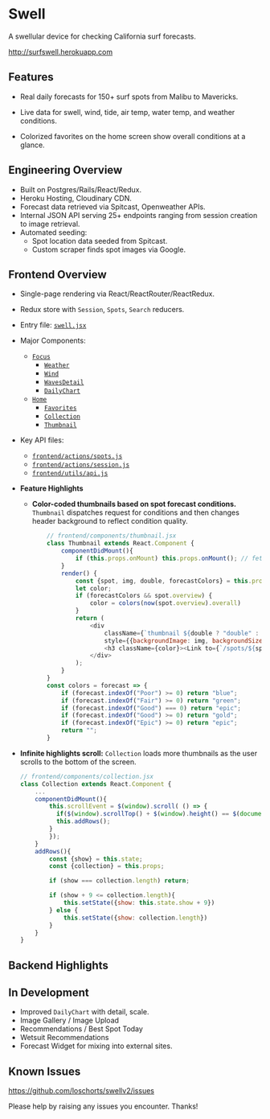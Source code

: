 # Swell

A swellular device for checking California surf forecasts.

http://surfswell.herokuapp.com

## Features

- Real daily forecasts for 150+ surf spots from Malibu to Mavericks.

- Live data for swell, wind, tide, air temp, water temp, and weather conditions.

- Colorized favorites on the home screen show overall conditions at a glance.

## Engineering Overview

- Built on Postgres/Rails/React/Redux.
- Heroku Hosting, Cloudinary CDN.
- Forecast data retrieved via Spitcast, Openweather APIs.
- Internal JSON API serving 25+ endpoints ranging from session creation to image retrieval.
- Automated seeding:
	- Spot location data seeded from Spitcast.
	- Custom scraper finds spot images via Google.

## Frontend Overview

-	Single-page rendering via React/ReactRouter/ReactRedux.
- Redux store with `Session`, `Spots`, `Search` reducers.
- Entry file: [`swell.jsx`](./frontend/swell.jsx)
- Major Components: 
	- [`Focus`](./frontend/components/focus.jsx)
		- [`Weather`](./frontend/components/weather.jsx)
		- [`Wind`](./frontend/components/wind.jsx)
		- [`WavesDetail`](./frontend/components/waves_detail.jsx)
		- [`DailyChart`](./frontend/components/daily_chart.jsx)
	- [`Home`](./frontend/components/home.jsx)
		- [`Favorites`][favorites]
		- [`Collection`][collection]
		- [`Thumbnail`][thumbnail]
- Key API files: 
	- [`frontend/actions/spots.js`](./frontend/actions/spots.js)
	- [`frontend/actions/session.js`](./frontend/actions/spots.js)
	- [`frontend/utils/api.js`](./frontend/actions/api.js)
- **Feature Highlights**
	- **Color-coded thumbnails based on spot forecast conditions.** `Thumbnail` dispatches request for conditions and then changes header background to reflect condition quality.
		
		```js
			// frontend/components/thumbnail.jsx
			class Thumbnail extends React.Component {
				componentDidMount(){
					if (this.props.onMount) this.props.onMount(); // fetches spot overview
				}
				render() {
					const {spot, img, double, forecastColors} = this.props;
					let color;
					if (forecastColors && spot.overview) {
						color = colors(now(spot.overview).overall)
					}
					return (
						<div 
							className={`thumbnail ${double ? "double" : ""}`} 
							style={{backgroundImage: img, backgroundSize: "cover"}}>
							<h3 className={color}><Link to={`/spots/${spot.id}`}>{spot.name}</Link></h3>
						</div>	
					);
				}
			}
			const colors = forecast => {
				if (forecast.indexOf("Poor") >= 0) return "blue";
				if (forecast.indexOf("Fair") >= 0) return "green";
				if (forecast.indexOf("Good") === 0) return "epic";
				if (forecast.indexOf("Good") >= 0) return "gold";
				if (forecast.indexOf("Epic") >= 0) return "epic";
				return "";
			}
		```
- **Infinite highlights scroll:** `Collection` loads more thumbnails as the user scrolls to the bottom of the screen.

	```js
	// frontend/components/collection.jsx
	class Collection extends React.Component {
		...
		componentDidMount(){
			this.scrollEvent = $(window).scroll( () => {
			  if($(window).scrollTop() + $(window).height() == $(document).height()) {
		      this.addRows();
		   	}
			});
		}
		addRows(){
			const {show} = this.state;
			const {collection} = this.props;

			if (show === collection.length) return;

			if (show + 9 <= collection.length){
				this.setState({show: this.state.show + 9})
			} else {
				this.setState({show: collection.length})
			}
		}
	}
	```

[thumbnail]: ./frontend/components/favorites.jsx
[favorites]: ./frontend/components/favorites.jsx
[collection]: ./frontend/components/collection.jsx

## Backend Highlights

## In Development

- Improved `DailyChart` with detail, scale.
- Image Gallery / Image Upload
- Recommendations / Best Spot Today
- Wetsuit Recommendations
- Forecast Widget for mixing into external sites.

## Known Issues

https://github.com/loschorts/swellv2/issues

Please help by raising any issues you encounter. Thanks!

